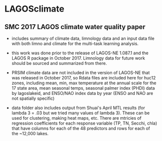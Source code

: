 # LAGOSclimate
## SMC 2017 LAGOS climate water quality paper

* includes summary of climate data, limnology data and an input data file with both limno and climate for the multi-task learning analysis.

* this work was done prior to the release of LAGOS-NE 1.087.1 and the LAGOS R package in October 2017.  Limnology data for future work should be sourced and summarized from there.

* PRSIM climate data are not included in the version of LAGOS-NE that was released in October 2017, so Rdata files are included here for huc12 zones, including mean, min, max temperature at the annual scale for the 17 state area, mean seasonal temps, seasonal palmer index (PHDI) data by lagoslakeid, and ENSO/NAO index data by year (ENSO and NAO are not spatially specific)

* data folder also includes output from Shuai's April MTL results (for lambda 3 = .03 but we tried many values of lambda 3). These can be used for clustering, making heat maps, etc. There are mtricies of regression coefficients for each response variable (TP, TN, Secchi, chla) that have columns for each of the 48 predictors and rows for each of the ~12,000 lakes.
